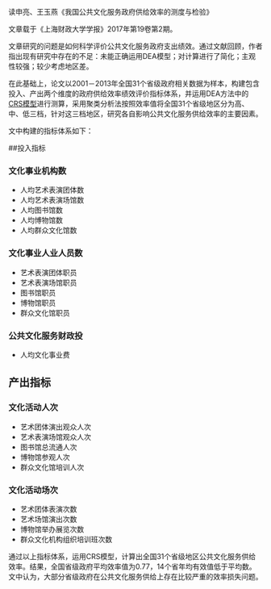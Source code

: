 读申亮、王玉燕《我国公共文化服务政府供给效率的测度与检验》

文章载于《上海财政大学学报》2017年第19卷第2期。

文章研究的问题是如何科学评价公共文化服务政府支出绩效。通过文献回顾，作者指出现有研究中存在的不足：未能正确运用DEA模型；对计算进行了简化；主观性较强；较少考虑地区差。

在此基础上，论文以2001－2013年全国31个省级政府相关数据为样本，构建包含投入、产出两个维度的政府供给效率绩效评价指标体系，并运用DEA方法中的[CRS模型](https://github.com/wurmen/DEA/blob/master/CRS_Model/CRS%20model.md)进行测算，采用聚类分析法按照效率值将全国31个省级地区分为高、中、低三档，针对这三档地区，研究各自影响公共文化服务供给效率的主要因素。


文中构建的指标体系如下：

##投入指标
### 文化事业机构数
+ 人均艺术表演团体数
+ 人均艺术表演场馆数
+ 人均图书馆数
+ 人均博物馆数
+ 人均群众文化馆数
### 文化事业人业人员数
+ 艺术表演团体职员
+ 艺术表演场馆职员
+ 图书馆职员
+ 博物馆职员
+ 群众文化馆职员
### 公共文化服务财政投
+ 人均文化事业费
## 产出指标
### 文化活动人次
+ 艺术团体演出观众人次
+ 艺术表演场馆观众人次
+ 图书馆总流通人次
+ 博物馆参观人次
+ 群众文化馆培训人次
### 文化活动场次
+ 艺术团体表演次数
+ 艺术场馆演出次数
+ 博物馆举办展览次数
+ 群众文化机构组织培训班次数

通过以上指标体系，运用CRS模型，计算出全国31个省级地区公共文化服务供给效率。结果，全国省级政府平均效率值为0.77，14个省年均有效值低于平均数。文中认为，大部分省级政府在公共文化服务供给上存在比较严重的效率损失问题。




